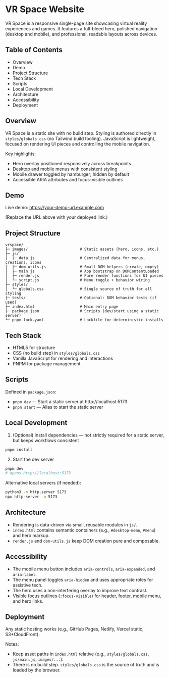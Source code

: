 # VR Space Website

VR Space is a responsive single-page site showcasing virtual reality experiences and games. It features a full-bleed hero, polished navigation (desktop and mobile), and professional, readable layouts across devices.

## Table of Contents

- Overview
- Demo
- Project Structure
- Tech Stack
- Scripts
- Local Development
- Architecture
- Accessibility
- Deployment

## Overview

VR Space is a static site with no build step. Styling is authored directly in `styles/globals.css` (no Tailwind build tooling). JavaScript is lightweight, focused on rendering UI pieces and controlling the mobile navigation.

Key highlights:
- Hero overlay positioned responsively across breakpoints
- Desktop and mobile menus with consistent styling
- Mobile drawer toggled by hamburger; hidden by default
- Accessible ARIA attributes and focus-visible outlines

## Demo

Live demo: https://your-demo-url.example.com

(Replace the URL above with your deployed link.)

## Project Structure

```
vrspace/
├─ images/                       # Static assets (hero, icons, etc.)
├─ js/
│  ├─ data.js                    # Centralized data for menus, creations, icons
│  ├─ dom-utils.js               # Small DOM helpers (create, empty)
│  ├─ main.js                    # App bootstrap on DOMContentLoaded
│  ├─ render.js                  # Pure render functions for UI pieces
│  └─ script.js                  # Menu toggle + behavior wiring
├─ styles/
│  └─ globals.css                # Single source of truth for all styling
├─ tests/                        # Optional: DOM behavior tests (if used)
├─ index.html                    # Main entry page
├─ package.json                  # Scripts (dev/start using a static server)
└─ pnpm-lock.yaml                # Lockfile for deterministic installs
```

## Tech Stack

- HTML5 for structure
- CSS (no build step) in `styles/globals.css`
- Vanilla JavaScript for rendering and interactions
- PNPM for package management

## Scripts

Defined in `package.json`:

- `pnpm dev` — Start a static server at http://localhost:5173
- `pnpm start` — Alias to start the static server

## Local Development

1) (Optional) Install dependencies — not strictly required for a static server, but keeps workflows consistent
```sh
pnpm install
```

2) Start the dev server
```sh
pnpm dev
# opens http://localhost:5173
```

Alternative local servers (if needed):
```sh
python3 -m http.server 5173
npx http-server -p 5173
```

## Architecture

- Rendering is data-driven via small, reusable modules in `js/`.
- `index.html` contains semantic containers (e.g., `#desktop-menu`, `#menu`) and hero markup.
- `render.js` and `dom-utils.js` keep DOM creation pure and composable.

## Accessibility

- The mobile menu button includes `aria-controls`, `aria-expanded`, and `aria-label`.
- The menu panel toggles `aria-hidden` and uses appropriate roles for assistive tech.
- The hero uses a non-interfering overlay to improve text contrast.
 - Visible focus outlines (`:focus-visible`) for header, footer, mobile menu, and hero links.

## Deployment

Any static hosting works (e.g., GitHub Pages, Netlify, Vercel static, S3+CloudFront).

Notes:
- Keep asset paths in `index.html` relative (e.g., `styles/globals.css`, `js/main.js`, `images/...`).
- There is no build step. `styles/globals.css` is the source of truth and is loaded by the browser.
